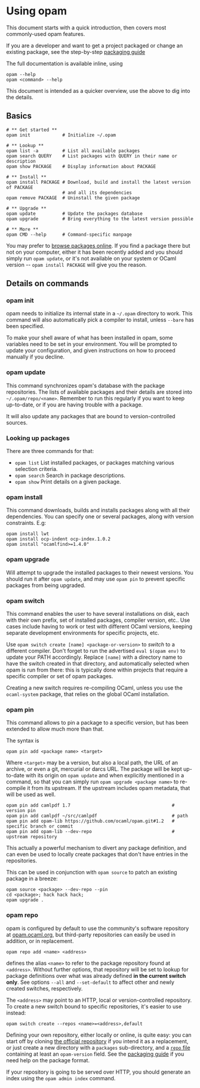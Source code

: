 # Using opam

This document starts with a quick introduction, then covers most commonly-used
opam features.

If you are a developer and want to get a project packaged or change an existing
package, see the step-by-step [packaging guide](Packaging.html)

The full documentation is available inline, using

```
opam --help
opam <command> --help
```

This document is intended as a quicker overview, use the above to dig into the
details.

## Basics

```
# ** Get started **
opam init            # Initialize ~/.opam

# ** Lookup **
opam list -a         # List all available packages
opam search QUERY    # List packages with QUERY in their name or description
opam show PACKAGE    # Display information about PACKAGE

# ** Install **
opam install PACKAGE # Download, build and install the latest version of PACKAGE
                     # and all its dependencies
opam remove PACKAGE  # Uninstall the given package

# ** Upgrade **
opam update          # Update the packages database
opam upgrade         # Bring everything to the latest version possible

# ** More **
opam CMD --help      # Command-specific manpage
```

You may prefer to [browse packages online](https://opam.ocaml.org/packages). If
you find a package there but not on your computer, either it has been recently
added and you should simply run `opam update`, or it's not available on your
system or OCaml version -- `opam install PACKAGE` will give you the reason.

## Details on commands

### opam init

opam needs to initialize its internal state in a `~/.opam` directory to work.
This command will also automatically pick a compiler to install, unless `--bare`
has been specified.

To make your shell aware of what has been installed in opam, some variables need
to be set in your environment. You will be prompted to update your
configuration, and given instructions on how to proceed manually if you decline.

### opam update

This command synchronizes opam's database with the package repositories. The
lists of available packages and their details are stored into
`~/.opam/repo/<name>`. Remember to run this regularly if you want to keep
up-to-date, or if you are having trouble with a package.

It will also update any packages that are bound to version-controlled sources.

### Looking up packages

There are three commands for that:
* `opam list` List installed packages, or packages matching various selection
  criteria.
* `opam search` Search in package descriptions.
* `opam show` Print details on a given package.

### opam install

This command downloads, builds and installs packages along with all their
dependencies. You can specify one or several packages, along with version
constraints. E.g:

```
opam install lwt
opam install ocp-indent ocp-index.1.0.2
opam install "ocamlfind>=1.4.0"
```

### opam upgrade

Will attempt to upgrade the installed packages to their newest versions. You
should run it after `opam update`, and may use `opam pin` to prevent specific
packages from being upgraded.

### opam switch

This command enables the user to have several installations on disk, each with
their own prefix, set of installed packages, compiler version, etc.. Use cases
include having to work or test with different OCaml versions, keeping separate
development environments for specific projects, etc.

Use `opam switch create [name] <package-or-version>` to _switch_ to a different
compiler. Don't forget to run the advertised `eval $(opam env)` to update your
PATH accordingly. Replace `[name]` with a directory name to have the switch
created in that directory, and automatically selected when opam is run from
there: this is typically done within projects that require a specific compiler
or set of opam packages.

Creating a new switch requires re-compiling OCaml, unless you use the
`ocaml-system` package, that relies on the global OCaml installation.

### opam pin

This command allows to pin a package to a specific version, but has been
extended to allow much more than that.

The syntax is

```
opam pin add <package name> <target>
```

Where `<target>` may be a version, but also a local path, the URL of an archive,
or even a git, mercurial or darcs URL. The package will be kept up-to-date with
its origin on `opam update` and when explicitly mentioned in a command, so that
you can simply run `opam upgrade <package name>` to re-compile it from its
upstream. If the upstream includes opam metadata, that will be used as well.

```
opam pin add camlpdf 1.7                                      # version pin
opam pin add camlpdf ~/src/camlpdf                            # path
opam pin add opam-lib https://github.com/ocaml/opam.git#1.2   # specific branch or commit
opam pin add opam-lib --dev-repo                              # upstream repository
```

This actually a powerful mechanism to divert any package definition, and can
even be used to locally create packages that don't have entries in the
repositories.

This can be used in conjunction with `opam source` to patch an existing package
in a breeze:

```
opam source <package> --dev-repo --pin
cd <package>; hack hack hack;
opam upgrade .
```

### opam repo

opam is configured by default to use the community's software repository at
[opam.ocaml.org](https://opam.ocaml.org), but third-party repositories can
easily be used in addition, or in replacement.

```
opam repo add <name> <address>
```

defines the alias `<name>` to refer to the package repository found at
`<address>`. Without further options, that repository will be set to lookup for
package definitions over what was already defined **in the current switch
only**. See options `--all` and `--set-default` to affect other and newly
created switches, respectively.

The `<address>` may point to an HTTP, local or version-controlled repository. To
create a new switch bound to specific repositories, it's easier to use instead:

```
opam switch create --repos <name>=<address>,default
```


Defining your own repository, either locally or online, is quite easy: you can
start off by cloning
[the official repository](https://github.com/ocaml/opam-repository) if you
intend it as a replacement, or just create a new directory with a `packages`
sub-directory, and a [`repo` file](Manual.html#repo) containing at least an
`opam-version` field. See the [packaging guide](Packaging.html) if you need help
on the package format.

If your repository is going to be served over HTTP, you should generate an index
using the `opam admin index` command.
